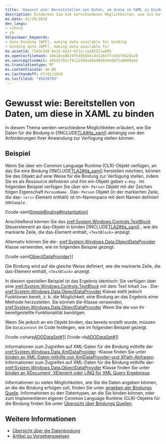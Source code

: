 ```yaml
---
title: 'Gewusst wie: Bereitstellen von Daten, um diese in XAML zu binden'
description: Entdecken Sie die verschiedenen Möglichkeiten, wie Sie Daten gemäß den Anforderungen Ihrer Anwendung in Windows Presentation Foundation (WPF) verfügbar machen können.
ms.date: 01/29/2018
dev_langs:
- csharp
- vb
helpviewer_keywords:
- data binding [WPF], making data available for binding
- binding data [WPF], making data available for
ms.assetid: 7103c2e8-0e31-4a13-bf12-ca382221a8d5
ms.openlocfilehash: 16618ce8b19f5dd5854c4d126e7fc455f0428a28
ms.sourcegitcommit: e02d17b2cf9c1258dadda4810a5e6072a0089aee
ms.translationtype: MT
ms.contentlocale: de-DE
ms.lasthandoff: 07/01/2020
ms.locfileid: "85620793"
---
```

# <a name="how-to-make-data-available-for-binding-in-xaml"></a>Gewusst wie: Bereitstellen von Daten, um diese in XAML zu binden
In diesem Thema werden verschiedene Möglichkeiten erläutert, wie Sie Daten für die Bindung in [!INCLUDE[TLA#tla_xaml](../../../../includes/tlasharptla-xaml-md.md)] abhängig von den Anforderungen Ihrer Anwendung zur Verfügung stellen können.  
  
## <a name="example"></a>Beispiel  
 Wenn Sie über ein Common Language Runtime (CLR)-Objekt verfügen, an das Sie eine Bindung [!INCLUDE[TLA2#tla_xaml](../../../../includes/tla2sharptla-xaml-md.md)] herstellen möchten, können Sie das Objekt auf eine Weise für die Bindung zur Verfügung stellen, indem Sie es als Ressource definieren und ihm ein-Objekt geben `x:Key` . Im folgenden Beispiel verfügen Sie über ein- `Person` Objekt mit der Zeichen folgen Eigenschaft `PersonName` . Das- `Person` Objekt (in der markierten Zeile, die das- `<src>` Element enthält) ist im-Namespace mit dem Namen definiert `SDKSample` .  
  
 [!code-xaml[SimpleBinding#Instantiation](~/samples/snippets/csharp/VS_Snippets_Wpf/SimpleBinding/CSharp/Page1.xaml?highlight=9,37)]  
  
 Anschließend können Sie das <xref:System.Windows.Controls.TextBlock> Steuerelement an das-Objekt in binden [!INCLUDE[TLA2#tla_xaml](../../../../includes/tla2sharptla-xaml-md.md)] , wie die markierte Zeile, die das-Element enthält, `<TextBlock>` anzeigt.
  
 Alternativ können Sie die- <xref:System.Windows.Data.ObjectDataProvider> Klasse verwenden, wie im folgenden Beispiel gezeigt:  
  
 [!code-xaml[ObjectDataProvider}](~/samples/snippets/visualbasic/VS_Snippets_Wpf/SimpleBinding/VisualBasic/Page1.xaml?highlight=10-14,42)]  
  
 Die Bindung wird auf die gleiche Weise definiert, wie die markierte Zeile, die das-Element enthält, `<TextBlock>` anzeigt.  
  
 In diesem speziellen Beispiel ist das Ergebnis identisch: Sie verfügen über eine <xref:System.Windows.Controls.TextBlock> mit dem Text Inhalt `Joe` . Die- <xref:System.Windows.Data.ObjectDataProvider> Klasse stellt jedoch Funktionen bereit, z. b. die Möglichkeit, eine Bindung an das Ergebnis einer Methode herzustellen. Sie können die-Klasse verwenden, <xref:System.Windows.Data.ObjectDataProvider> Wenn Sie die von ihr bereitgestellte Funktionalität benötigen.  
  
 Wenn Sie jedoch an ein Objekt binden, das bereits erstellt wurde, müssen Sie `DataContext` im Code festlegen, wie im folgenden Beispiel gezeigt.  
  
 [!code-csharp[ADODataSet#1](~/samples/snippets/csharp/VS_Snippets_Wpf/ADODataSet/CSharp/Window1.xaml.cs#1)]
 [!code-vb[ADODataSet#1](~/samples/snippets/visualbasic/VS_Snippets_Wpf/ADODataSet/VisualBasic/Window1.xaml.vb#1)]  
  
 Informationen zum Zugreifen auf XML-Daten für die Bindung mithilfe der <xref:System.Windows.Data.XmlDataProvider> -Klasse finden Sie unter [binden an XML-Daten mithilfe von XmlDataProvider-und XPath-Abfragen](how-to-bind-to-xml-data-using-an-xmldataprovider-and-xpath-queries.md). Informationen zum Zugreifen auf XML-Daten für die Bindung mithilfe der- <xref:System.Windows.Data.ObjectDataProvider> Klasse finden Sie unter [binden an XDocument, XElement oder LINQ für XML Query Ergebnisse](how-to-bind-to-xdocument-xelement-or-linq-for-xml-query-results.md).  
  
 Informationen zu vielen Möglichkeiten, wie Sie die Daten angeben können, an die die Bindung erfolgen soll, finden Sie unter [angeben der Bindungs Quelle](how-to-specify-the-binding-source.md). Informationen zu den Datentypen, an die Sie binden können, oder zum Implementieren eigener Common Language Runtime (CLR)-Objekte für die Bindung finden Sie unter [Übersicht über Bindungs Quellen](binding-sources-overview.md).  
  
## <a name="see-also"></a>Weitere Informationen

- [Übersicht über die Datenbindung](../../../desktop-wpf/data/data-binding-overview.md)
- [Artikel zu Vorgehensweisen](data-binding-how-to-topics.md)
